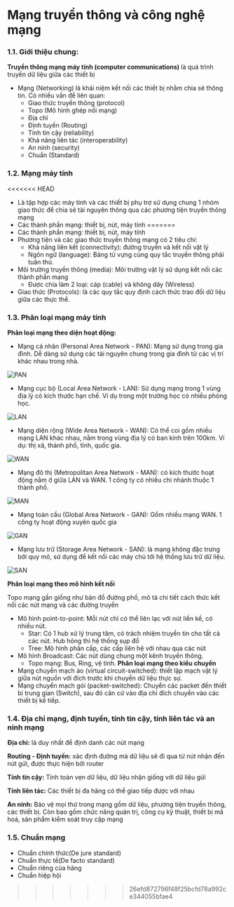 # Mạng truyền thông và công nghệ mạng
### 1.1. Giới thiệu chung:
**Truyền thông mạng máy tính (computer communications)** là quá trình truyền dữ liệu giữa các thiết bị
- Mạng (Networking) là khái niệm kết nối các thiết bị nhằm chia sẻ thông tin. Có nhiều vấn đề liên quan:
  - Giao thức truyền thông (protocol)
  - Topo (Mô hình ghép nối mạng)
  - Địa chỉ
  - Định tuyến (Routing)
  - Tính tin cậy (reliability)
  - Khả năng liên tác (interoperability)
  - An ninh (security)
  - Chuẩn (Standard)
### 1.2. Mạng máy tính
<<<<<<< HEAD
- Là tập hợp các máy tính và các thiết bị phụ trợ sử dụng chung 1 nhóm giao thức để chia sẻ tài nguyên thông qua các phương tiện truyền thông mạng
- Các thành phần mạng: thiết bị, nút, máy tính
=======
- Các thành phần mạng: thiết bị, nút, máy tính
- Phương tiện và các giao thức truyền thông mạng có 2 tiêu chí:
  - Khả năng liên kết (connectivity): đường truyền và kết nối vật lý
  - Ngôn ngữ (language): Bảng từ vựng cùng quy tắc truyền thông phải tuân thủ.
- Môi trường truyền thông (media): Môi trường vật lý sử dụng kết nối các thành phần mạng
  - Được chia làm 2 loại: cáp (cable) và không dây (Wireless)
- Giao thức (Protocols): là các quy tắc quy định cách thức trao đổi dữ liệu giữa các thực thể.
### 1.3. Phân loại mạng máy tính
**Phân loại mạng theo diện hoạt động:**
- Mạng cá nhân (Personal Area Network - PAN): Mạng sử dụng trong gia đình. Dễ dàng sử dụng các tài nguyên chung trong gia đình từ các vị trí khác nhau trong nhà.

![PAN](https://maychuvatly.com/wp-content/uploads/2020/12/personal-area-network-1.png)
- Mạng cục bộ (Local Area Network - LAN): Sử dụng mạng trong 1 vùng địa lý có kích thước hạn chế. Ví dụ trong một trường học có nhiều phòng học.

![LAN](https://cdn.tgdd.vn/Files/2015/01/06/596356/lan-la-gi--3.jpg)

- Mạng diện rộng (Wide Area Network - WAN): Có thể coi gồm nhiều mạng LAN khác nhau, nằm trong vùng địa lý có ban kính trên 100km. Ví dụ: thị xã, thành phố, tỉnh, quốc gia.

![WAN](https://stc.hnammobilecare.com/hcare/uploads/images/mang-wan-la-gi-phan-biet-mang-wan-va-mang-lan-11588170269.png)

- Mạng đô thị (Metropolitan Area Network - MAN): có kích thước hoạt động nằm ở giữa LAN và WAN. 1 công ty có nhiều chi nhánh thuộc 1 thành phố.

![MAN](https://vnptgroup.vn/wp-content/uploads/2020/08/khac-biet-giua-mang-lan-man-va-wan.jpg)

- Mạng toàn cầu (Global Area Network - GAN): Gồm nhiều mạng WAN. 1 công ty hoạt động xuyên quốc gia

![GAN](https://st.quantrimang.com/photos/image/2020/12/11/gan-global-area-network-1.jpg)

- Mạng lưu trữ (Storage Area Network - SAN): là mạng không đặc trưng bởi quy mô, sử dụng để kết nối các máy chủ tới hệ thống lưu trữ dữ liệu.

![SAN](https://www.ssla.co.uk/wp-content/uploads/2020/08/Storage-area-network-300x236.png)

**Phân loại mạng theo mô hình kết nối**

Topo mạng gần giống như bản đồ đường phố, mô tả chi tiết cách thức kết nối các nút mạng và các đường truyền
- Mô hình point-to-point: Mỗi nút chỉ có thể liên lạc với nút liền kề, có nhiều nút.
  - Star: Có 1 hub xử lý trung tâm, có trách nhiệm truyền tin cho tất cả các nút. Hub hỏng thì hệ thống sụp đổ
  - Tree: Mô hình phân cấp, các cấp liên hệ với nhau qua các nút
- Mô hình Broadcast: Các nút dùng chung một kênh truyền thông.
  - Topo mạng: Bus, Ring, vệ tinh.
**Phân loại mạng theo kiểu chuyển**
- Mạng chuyển mạch ảo (virtual circuit-switched): thiết lập mạch vật lý giữa nút nguồn với đích trước khi chuyển dữ liệu thực sự.
- Mạng chuyển mạch gói (packet-switched): Chuyển các packet đến thiết bị trung gian (Switch), sau đó căn cứ vào địa chỉ đích chuyển vào các thiết bị kế tiếp.
### 1.4. Địa chỉ mạng, định tuyến, tính tin cậy, tính liên tác và an ninh mạng
**Địa chỉ:** là duy nhất để định danh các nút mạng

**Routing - Định tuyến:** xác định đường mà dữ liệu sẽ đi qua từ nút nhận đến nút gửi, được thực hiện bởi router

**Tính tin cậy:** Tính toàn vẹn dữ liệu, dữ liệu nhận giống với dữ liệu gửi

**Tính liên tác:** Các thiết bị đa hãng có thể giao tiếp được với nhau

**An ninh:** Bảo vệ mọi thứ trong mạng gồm dữ liệu, phương tiện truyền thông, các thiết bị. Còn bao gồm chức năng quản trị, công cụ kỹ thuật, thiết bị mã hoá, sản phẩm kiểm soát truy cập mạng
### 1.5. Chuẩn mạng
- Chuẩn chính thức(De jure standard)
- Chuẩn thực tế(De facto standard)
- Chuẩn riêng của hãng
- Chuẩn hiệp hội 
>>>>>>> 26efd872796f48f25bcfd78a992ce344055bfae4

